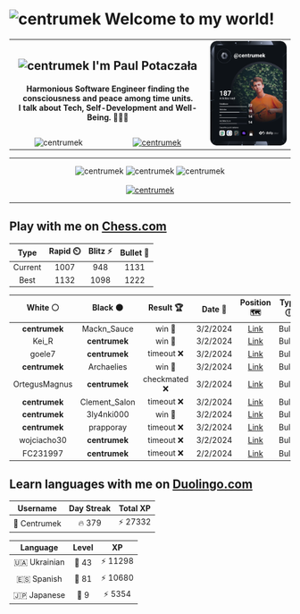 <h1>
  <img
    src="https://emojis.slackmojis.com/emojis/images/1531849430/4246/blob-sunglasses.gif"
    width="30"
    alt="centrumek"
  />
  Welcome to my world!
</h1>

<table>
  <tbody>
    <tr>
      <td align="center" width="70%" colspan="2">
        <h2>
          <img
            src="https://raw.githubusercontent.com/MartinHeinz/MartinHeinz/master/wave.gif"
            width="30px"
            alt="centrumek"
          />
          I'm Paul Potaczała
        </h2>
        <h4>
          Harmonious Software Engineer finding the consciousness and peace among time units.
          <br/>
          I talk about Tech, Self-Development and Well-Being. 🌿🧘🚀
        </h4>
      </td>
      <td width="30%" rowspan="2">
        <a href="https://app.daily.dev/centrumek">
          <img
            src="./devcard.svg"
            alt="centrumek"
          />
        </a>
      </td>
    </tr>
    <tr align="center">
      <td>
        <img
          src="https://komarev.com/ghpvc/?username=centrumek&label=visitors&color=0e75b6&style=flat"
          alt="centrumek"
        >
      </td>
      <td>
        <a href="https://stackoverflow.com/users/14496012/centrumek">
          <img
            src="https://stackoverflow.com/users/flair/14496012.png?theme=dark"
            alt="centrumek"
          >
        </a>
      </td>
    </tr>
  </tbody>
</table>

---
<div align="center">
  <img 
    src="https://github-readme-stats.vercel.app/api?username=centrumek&show_icons=true&count_private=true&theme=dark&hide_border=true&hide=issues,contribs&bg_color=00000000"
    alt="centrumek"
  />
  <img
    src="https://github-readme-stats.vercel.app/api/top-langs/?username=centrumek&layout=compact&hide_border=true&theme=dark&bg_color=00000000&langs_count=6&exclude_repo=air-statistic-app"
    alt="centrumek"
  />
  <img 
    src="https://github-readme-streak-stats.herokuapp.com?user=centrumek&theme=dark&hide_border=true&background=FFFFFF00"
    alt="centrumek"
  />
  <br/>
  <br/>
  <a href="https://www.buymeacoffee.com/centrumek">
    <img
      src="https://cdn.buymeacoffee.com/buttons/v2/default-orange.png"
      height="50"
      width="210"
      alt="centrumek"
    />
  </a>
</div>

---

## Play with me on [Chess.com](https://www.chess.com/member/centrumek)

<div align="center">
<!--START_SECTION:chessStats-->
<!-- Automatically generated with https://github.com/Balastrong/chess-stats-action -->

| Type | Rapid ⏲️ | Blitz ⚡ | Bullet 🔫 |
|:---:|:---:|:---:|:---:|
| Current | 1007 | 948 | 1131 |
| Best | 1132 | 1098 | 1222 |

| White ⚪ | Black ⚫ | Result 🏆 | Date 📅 | Position 🗺️ | Type 🕕 |
|:---:|:---:|:---:|:---:|:---:|:---:|
| **centrumek** | Mackn_Sauce | win 🥇 | 3/2/2024 | <a href="http://www.ee.unb.ca/cgi-bin/tervo/fen.pl?select=8/8/4Q3/5k2/4p3/4P3/5PP1/3RK3 b - -">Link</a> | Bullet |
| Kei_R | **centrumek** | win 🥇 | 3/2/2024 | <a href="http://www.ee.unb.ca/cgi-bin/tervo/fen.pl?select=8/6k1/6p1/8/R6K/2P5/P4rP1/8 w - -">Link</a> | Bullet |
| goele7 | **centrumek** | timeout ❌ | 3/2/2024 | <a href="http://www.ee.unb.ca/cgi-bin/tervo/fen.pl?select=8/8/6rk/7R/7p/P3P1P1/5PK1/8 b - -">Link</a> | Bullet |
| **centrumek** | Archaelies | win 🥇 | 3/2/2024 | <a href="http://www.ee.unb.ca/cgi-bin/tervo/fen.pl?select=8/3p1p1p/N5p1/P4k2/8/4BN2/4RPPP/6K1 b - -">Link</a> | Bullet |
| OrtegusMagnus | **centrumek** | checkmated ❌ | 3/2/2024 | <a href="http://www.ee.unb.ca/cgi-bin/tervo/fen.pl?select=7r/3Q4/p4R1k/5ppp/8/2P3P1/PP5P/6K1 b - -">Link</a> | Bullet |
| **centrumek** | Clement_Salon | timeout ❌ | 3/2/2024 | <a href="http://www.ee.unb.ca/cgi-bin/tervo/fen.pl?select=5r2/5r2/1k6/R7/P1p1p2R/2P1K2P/2P5/8 w - -">Link</a> | Bullet |
| **centrumek** | 3ly4nki000 | win 🥇 | 3/2/2024 | <a href="http://www.ee.unb.ca/cgi-bin/tervo/fen.pl?select=5k2/5p2/8/4Pbpp/8/4P2P/r7/6K1 b - -">Link</a> | Bullet |
| **centrumek** | prapporay | timeout ❌ | 3/2/2024 | <a href="http://www.ee.unb.ca/cgi-bin/tervo/fen.pl?select=8/8/1b2P2k/5R2/2B4p/2B5/5K1P/8 w - -">Link</a> | Bullet |
| wojciacho30 | **centrumek** | timeout ❌ | 3/2/2024 | <a href="http://www.ee.unb.ca/cgi-bin/tervo/fen.pl?select=5r2/pp6/1kp5/8/3P4/6q1/PPPR2P1/2K1R3 b - -">Link</a> | Bullet |
| FC231997 | **centrumek** | timeout ❌ | 2/2/2024 | <a href="http://www.ee.unb.ca/cgi-bin/tervo/fen.pl?select=r6N/pR6/2k4p/6p1/4Q3/8/P4PPP/5RK1 b - -">Link</a> | Bullet |

<!--END_SECTION:chessStats-->
</div>

## Learn languages with me on [Duolingo.com](https://www.duolingo.com/profile/Centrumek)

<div align="center">
<!--START_SECTION:duolingoStats-->
<!-- Automatically generated with https://github.com/centrumek/duolingo-readme-stats-->

| Username | Day Streak | Total XP |
|:---:|:---:|:---:|
| 👤 Centrumek | 🔥 379 | ⚡ 27332 |

| Language | Level | XP |
|:---:|:---:|:---:|
| 🇺🇦 Ukrainian | 👑 43 | ⚡ 11298 |
| 🇪🇸 Spanish | 👑 81 | ⚡ 10680 |
| 🇯🇵 Japanese | 👑 9 | ⚡ 5354 |

<!--END_SECTION:duolingoStats-->
</div>
<!--
**centrumek/centrumek** is a ✨ _special_ ✨ repository because its `README.md` (this file) appears on your GitHub profile.

Here are some ideas to get you started:

- 🔭 I’m currently working on ...
- 🌱 I’m currently learning ...
- 👯 I’m looking to collaborate on ...
- 🤔 I’m looking for help with ...
- 💬 Ask me about ...
- 📫 How to reach me: ...
- 😄 Pronouns: ...
- ⚡ Fun fact: ...
-->
